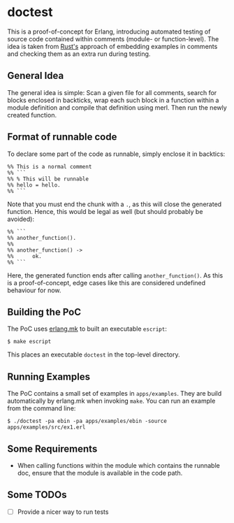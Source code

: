 # doctest

This is a proof-of-concept for Erlang, introducing automated testing of source code contained within
comments (module- or function-level). The idea is taken from [Rust's](https://www.rust-lang.org)
approach of embedding examples in comments and checking them as an extra run during testing.

## General Idea

The general idea is simple: Scan a given file for all comments, search for blocks enclosed in
backticks, wrap each such block in a function within a module definition and compile that definition
using merl. Then run the newly created function.

## Format of runnable code

To declare some part of the code as runnable, simply enclose it in backtics:

    %% This is a normal comment
    %% ```
    %% % This will be runnable
    %% hello = hello.
    %% ```

Note that you must end the chunk with a `.`, as this will close the generated function. Hence,
this would be legal as well (but should probably be avoided):

    %% ```
    %% another_function().
    %%
    %% another_function() ->
    %%      ok.
    %% ```

Here, the generated function ends after calling `another_function()`. As this is a proof-of-concept,
edge cases like this are considered undefined behaviour for now.

## Building the PoC
The PoC uses [erlang.mk](https://erlang.mk/) to built an executable `escript`:

    $ make escript

This places an executable `doctest` in the top-level directory.

## Running Examples
The PoC contains a small set of examples in `apps/examples`. They are build automatically by
erlang.mk when invoking `make`. You can run an example from the command line:

    $ ./doctest -pa ebin -pa apps/examples/ebin -source apps/examples/src/ex1.erl

## Some Requirements

* When calling functions within the module which contains the runnable doc, ensure that
  the module is available in the code path.

## Some TODOs

- [ ] Provide a nicer way to run tests
